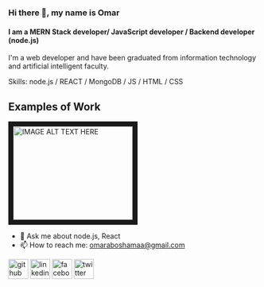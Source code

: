 ### Hi there 👋, my name is Omar
#### I am a MERN Stack developer/ JavaScript developer / Backend developer (node.js)
I'm a web developer and have been graduated from information technology and artificial intelligent faculty.

Skills: node.js / REACT / MongoDB / JS / HTML / CSS 

## Examples of Work

<a href="https://www.youtube.com/watch?v=MU3zroFzjJM" target="_blank"><img src="http://img.youtube.com/vi/YOUTUBE VIDEO_ID_HERE/0.jpg" alt="IMAGE ALT TEXT HERE" width="240" height="188" border="10" /></a>

- 💬 Ask me about node.js, React 
- 📫 How to reach me: omaraboshamaa@gmail.com 


[<img src='https://cdn.jsdelivr.net/npm/simple-icons@3.0.1/icons/github.svg' alt='github' height='40'>](https://github.com/https://github.com/OmarAhmed3012)  [<img src='https://cdn.jsdelivr.net/npm/simple-icons@3.0.1/icons/linkedin.svg' alt='linkedin' height='40'>](https://www.linkedin.com/in/https://www.linkedin.com/in/omar-ahmed-84097b13b/)  [<img src='https://cdn.jsdelivr.net/npm/simple-icons@3.0.1/icons/facebook.svg' alt='facebook' height='40'>](https://www.facebook.com/https://www.facebook.com/omar.ahmed.3012/)  [<img src='https://cdn.jsdelivr.net/npm/simple-icons@3.0.1/icons/twitter.svg' alt='twitter' height='40'>](https://twitter.com/https://twitter.com/AboelWafa3012)  


